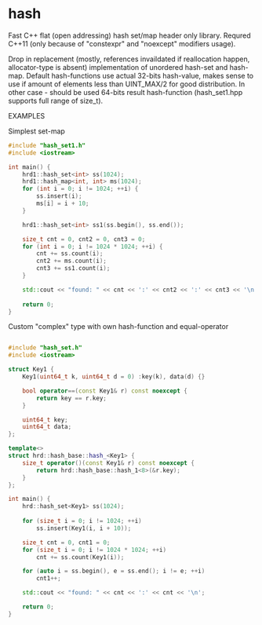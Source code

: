 # hash
Fast C++ flat (open addressing) hash set/map header only library. Requred C++11 (only because of "constexpr" and "noexcept" modifiers usage).

Drop in replacement (mostly, references invaildated if reallocation happen, allocator-type is absent) implementation of unordered hash-set and hash-map.
Default hash-functions use actual 32-bits hash-value, makes sense to use if amount of elements less than UINT_MAX/2 for good distribution. In other case - should be used 64-bits result hash-function (hash_set1.hpp supports full range of size_t).


EXAMPLES

Simplest set-map
```cpp
#include "hash_set1.h"
#include <iostream>

int main() {
    hrd1::hash_set<int> ss(1024);
    hrd1::hash_map<int, int> ms(1024);
    for (int i = 0; i != 1024; ++i) {
        ss.insert(i);
        ms[i] = i + 10;
    }

    hrd1::hash_set<int> ss1(ss.begin(), ss.end());

    size_t cnt = 0, cnt2 = 0, cnt3 = 0;
    for (int i = 0; i != 1024 * 1024; ++i) {
        cnt += ss.count(i);
        cnt2 += ms.count(i);
        cnt3 += ss1.count(i);
    }

    std::cout << "found: " << cnt << ':' << cnt2 << ':' << cnt3 << '\n';
    
    return 0;
}
```

Custom "complex" type with own hash-function and equal-operator
```cpp

#include "hash_set.h"
#include <iostream>

struct Key1 {
    Key1(uint64_t k, uint64_t d = 0) :key(k), data(d) {}

    bool operator==(const Key1& r) const noexcept {
        return key == r.key;
    }

    uint64_t key;
    uint64_t data;
};

template<>
struct hrd::hash_base::hash_<Key1> {
    size_t operator()(const Key1& r) const noexcept {
        return hrd::hash_base::hash_1<8>(&r.key);
    }
};

int main() {
    hrd::hash_set<Key1> ss(1024);
    
    for (size_t i = 0; i != 1024; ++i)
        ss.insert(Key1(i, i + 10));

    size_t cnt = 0, cnt1 = 0;
    for (size_t i = 0; i != 1024 * 1024; ++i)
        cnt += ss.count(Key1(i));

    for (auto i = ss.begin(), e = ss.end(); i != e; ++i)
        cnt1++;

    std::cout << "found: " << cnt << ':' << cnt << '\n';

    return 0;
}
```
